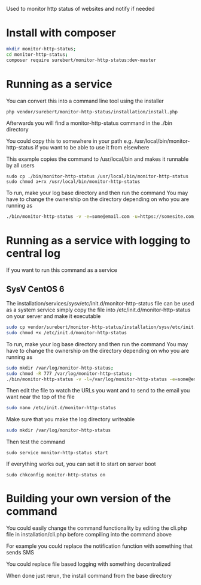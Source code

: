Used to monitor http status of websites and notify if needed

# Install with composer
```bash
mkdir monitor-http-status;
cd monitor-http-status;
composer require surebert/monitor-http-status:dev-master
```

# Running as a service
You can convert this into a command line tool using the installer

```bash
php vendor/surebert/monitor-http-status/installation/install.php
```

Afterwards you will find a monitor-http-status command in the ./bin directory

You could copy this to somewhere in your path e.g. /usr/local/bin/monitor-http-status
 if you want to be able to use it from elsewhere

This example copies the command to /usr/local/bin and makes it runnable by all users

```
sudo cp ./bin/monitor-http-status /usr/local/bin/monitor-http-status
sudo chmod a+rx /usr/local/bin/monitor-http-status
```

To run, make your log base directory and then run the command
You may have to change the ownership on the directory depending on who you are running as

```bash
./bin/monitor-http-status -v -e=some@email.com -u=https://somesite.com,https://some-other.com
```

# Running as a service with logging to central log
If you want to run this command as a service 

## SysV CentOS 6
The installation/services/sysv/etc/init.d/monitor-http-status file can be used as a system service
simply copy the file into /etc/init.d/monitor-http-status on your server and make it executable

```bash
sudo cp vendor/surebert/monitor-http-status/installation/sysv/etc/init.d/monitor-http-status /etc/init.d/ ;
sudo chmod +x /etc/init.d/monitor-http-status
```
To run, make your log base directory and then run the command
You may have to change the ownership on the directory depending on who you are running as

```bash
sudo mkdir /var/log/monitor-http-status;
sudo chmod -R 777 /var/log/monitor-http-status;
./bin/monitor-http-status -v -l=/var/log/monitor-http-status -e=some@email.com -u=https://somesite.com,https://some-other.com
```

Then edit the file to watch the URLs you want and to send to the email you want near the top of the file
```bash
sudo nano /etc/init.d/monitor-http-status
```

Make sure that you make the log directory writeable
```bash
sudo mkdir /var/log/monitor-http-status
```

Then test the command 
```
sudo service monitor-http-status start
```

If everything works out, you can set it to start on server boot
```
sudo chkconfig monitor-http-status on
```

# Building your own version of the command

You could easily change the command functionality by editing the cli.php file
in installation/cli.php before compiling into the command above

For example you could replace the notification function with something that sends SMS

You could replace file based logging with something decentralized

When done just rerun, the install command from the base directory